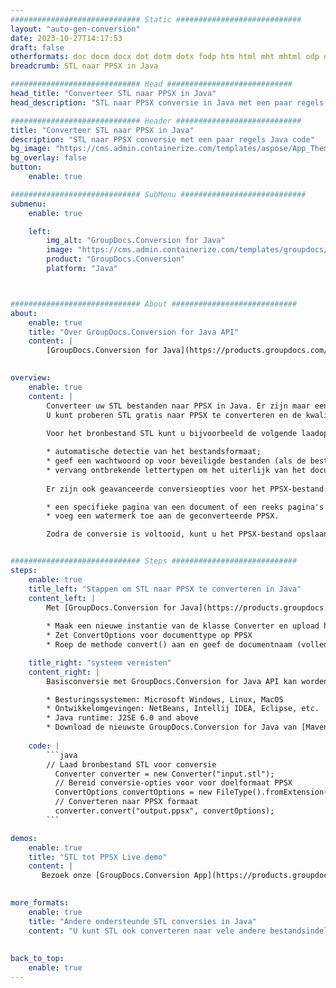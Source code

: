```yaml
---
############################# Static ############################
layout: "auto-gen-conversion"
date: 2023-10-27T14:17:53
draft: false
otherformats: doc docm docx dot dotm dotx fodp htm html mht mhtml odp odt otp pot potm potx pps ppsm ppsx ppt pptm pptx rtf
breadcrumb: STL naar PPSX in Java

############################# Head ############################
head_title: "Converteer STL naar PPSX in Java"
head_description: "STL naar PPSX conversie in Java met een paar regels code. Converteer meer dan 160 bestandsindelingen met de GroupDocs-documentconversie-API voor Java"

############################# Header ############################
title: "Converteer STL naar PPSX in Java"
description: "STL naar PPSX conversie met een paar regels Java code"
bg_image: "https://cms.admin.containerize.com/templates/aspose/App_Themes/V3/images/bg/header1.png"
bg_overlay: false
button:
    enable: true

############################# SubMenu ############################
submenu:
    enable: true

    left:
        img_alt: "GroupDocs.Conversion for Java"
        image: "https://cms.admin.containerize.com/templates/groupdocs/images/product-logos/90x90-noborder/groupdocs-conversion-java.png"
        product: "GroupDocs.Conversion"
        platform: "Java"



############################# About ############################
about:
    enable: true
    title: "Over GroupDocs.Conversion for Java API"
    content: |
        [GroupDocs.Conversion for Java](https://products.groupdocs.com/conversion/java/) is een geavanceerde conversie-API voor bestandsindelingen voor het converteren tussen populaire afbeeldings- en documentindelingen zoals Microsoft Office, OpenDocument, PDF, HTML, e-mail, CAD. en nog veel meer met slechts een paar regels code. De native API detecteert automatisch de formaten van de originele documenten en biedt veel opties voor het aanpassen van de geconverteerde documenten. Naast de functie om informatie uit een document te extraheren, ondersteunt het standaard ook het cachen van de conversieresultaten naar de lokale schijf. Elk type cacheopslag kan echter worden ondersteund door de juiste interfaces te implementeren - Amazon S3, Dropbox, Google Drive, Windows Azure, Reddis of andere.
    

overview:
    enable: true
    content: |
        Converteer uw STL bestanden naar PPSX in Java. Er zijn maar een paar regels Java code nodig op elk platform naar keuze, zoals Windows, Linux, macOS.
        U kunt proberen STL gratis naar PPSX te converteren en de kwaliteit van de conversieresultaten te evalueren. Naast eenvoudige scripts voor bestandsconversie, kunt u meer geavanceerde opties proberen voor het laden van het STL-bronbestand en het opslaan van de PPSX-uitvoer. 
        
        Voor het bronbestand STL kunt u bijvoorbeeld de volgende laadopties gebruiken:

        * automatische detectie van het bestandsformaat;
        * geef een wachtwoord op voor beveiligde bestanden (als de bestandsindeling dit ondersteunt);
        * vervang ontbrekende lettertypen om het uiterlijk van het document te behouden.
        
        Er zijn ook geavanceerde conversieopties voor het PPSX-bestand:

        * een specifieke pagina van een document of een reeks pagina's converteren;
        * voeg een watermerk toe aan de geconverteerde PPSX.

        Zodra de conversie is voltooid, kunt u het PPSX-bestand opslaan in uw lokale bestandspad of in opslag van derden, zoals FTP, Amazon S3, Google Drive, Dropbox enz. Let op - om STL te converteren tot PPSX, hoeft u geen extra software te installeren, zoals MS Office, Open Office, Adobe Acrobat Reader etc.


############################# Steps ############################
steps:
    enable: true
    title_left: "Stappen om STL naar PPSX te converteren in Java"
    content_left: |
        Met [GroupDocs.Conversion for Java](https://products.groupdocs.com/conversion/java/) kunnen ontwikkelaars het STL-bestand eenvoudig converteren naar PPSX met een paar regels code.
        
        * Maak een nieuwe instantie van de klasse Converter en upload het bestand STL met het volledige pad
        * Zet ConvertOptions voor documenttype op PPSX
        * Roep de methode convert() aan en geef de documentnaam (volledig pad) en formaat (PPSX) door als parameter

    title_right: "systeem vereisten"
    content_right: |
        Basisconversie met GroupDocs.Conversion for Java API kan worden gedaan met slechts een paar regels code. Onze API's worden ondersteund op alle belangrijke platforms en besturingssystemen. Voordat u de onderstaande code uitvoert, moet u ervoor zorgen dat de volgende vereisten op uw systeem zijn geïnstalleerd.

        * Besturingssystemen: Microsoft Windows, Linux, MacOS
        * Ontwikkelomgevingen: NetBeans, Intellij IDEA, Eclipse, etc.
        * Java runtime: J2SE 6.0 and above
        * Download de nieuwste GroupDocs.Conversion for Java van [Maven](https://repository.groupdocs.com/webapp/#/artifacts/browse/tree/General/repo/com/groupdocs/groupdocs-conversion)
         
    code: |
        ```java    
        // Laad bronbestand STL voor conversie
          Converter converter = new Converter("input.stl");
          // Bereid conversie-opties voor voor doelformaat PPSX
          ConvertOptions convertOptions = new FileType().fromExtension("ppsx").getConvertOptions();
          // Converteren naar PPSX formaat
          converter.convert("output.ppsx", convertOptions);
        ```

demos:
    enable: true
    title: "STL tot PPSX Live demo"
    content: |
       Bezoek onze [GroupDocs.Conversion App](https://products.groupdocs.app/conversion/family) website en probeer STL naar PPSX conversie nu. De gratis demo heeft de volgende voordelen:
          

more_formats:
    enable: true
    title: "Andere ondersteunde STL conversies in Java"
    content: "U kunt STL ook converteren naar vele andere bestandsindelingen. Zie de lijst hieronder."
       
       
back_to_top:
    enable: true
---
```

